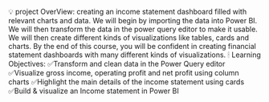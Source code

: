 💡 project OverView:
creating an income statement dashboard filled with relevant charts and data. We will begin by importing the data into Power BI. We will then transform the data in the power query editor to make it usable. We will then create different kinds of visualizations like tables, cards and charts. By the end of this course, you will be confident in creating financial statement dashboards with many different kinds of visualizations.
🕯 Learning Objectives:
✅Transform and clean data in the Power Query editor
✅Visualize gross income, operating profit and net profit using column charts
✅Highlight the main details of the income statement using cards
✅Build & visualize an Income statement in Power BI

